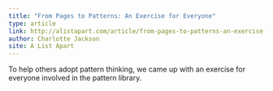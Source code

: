 ```yaml
---
title: "From Pages to Patterns: An Exercise for Everyone"
type: article
link: http://alistapart.com/article/from-pages-to-patterns-an-exercise-for-everyone
author: Charlotte Jackson
site: A List Apart
---
```


To help others adopt pattern thinking, we came up with an exercise for everyone involved in the pattern library.
